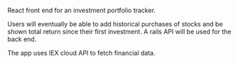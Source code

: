 React front end for an investment portfolio tracker.

Users will eventually be able to add historical purchases of stocks and be shown total return since their first investment.
A rails API will be used for the back end.

The app uses IEX cloud API to fetch financial data.